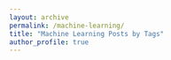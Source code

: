 ```yaml
---
layout: archive
permalink: /machine-learning/
title: "Machine Learning Posts by Tags"
author_profile: true
---
```

